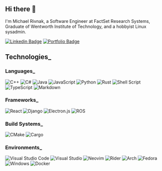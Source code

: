 ## Hi there 👋

I'm Michael Rivnak, a Software Engineer at FactSet Research Systems, Graduate of Wentworth Institute of Technology, and a hobbyist Linux sysadmin.

[![Linkedin Badge](https://img.shields.io/badge/-linkedin-blue?style=for-the-badge&logo=Linkedin&logoColor=white&link=https://www.linkedin.com/in/michael-rivnak/)](https://www.linkedin.com/in/michael-rivnak/)
[![Portfolio Badge](https://img.shields.io/badge/portfolio-forestgreen?style=for-the-badge&logo=gnubash&logoColor=white&link=https://mrivnak.github.io/)](https://mrivnak.github.io/)

## Technologies_

<!-- https://github.com/Ileriayo/markdown-badges -->
### Languages_

![C++](https://img.shields.io/badge/c++-%2300599C.svg?style=for-the-badge&logo=c%2B%2B&logoColor=white)
![C#](https://img.shields.io/badge/c%23-%23239120.svg?style=for-the-badge&logo=c-sharp&logoColor=white)
![Java](https://img.shields.io/badge/java-%23ED8B00.svg?style=for-the-badge&logo=java&logoColor=white)
![JavaScript](https://img.shields.io/badge/javascript-%23323330.svg?style=for-the-badge&logo=javascript&logoColor=%23F7DF1E)
![Python](https://img.shields.io/badge/python-3670A0?style=for-the-badge&logo=python&logoColor=ffdd54)
![Rust](https://img.shields.io/badge/rust-%23000000.svg?style=for-the-badge&logo=rust&logoColor=white)
![Shell Script](https://img.shields.io/badge/shell_script-%23121011.svg?style=for-the-badge&logo=gnu-bash&logoColor=white)
![TypeScript](https://img.shields.io/badge/typescript-%23007ACC.svg?style=for-the-badge&logo=typescript&logoColor=white)
![Markdown](https://img.shields.io/badge/markdown-%23000000.svg?style=for-the-badge&logo=markdown&logoColor=white)

### Frameworks_

![React](https://img.shields.io/badge/react-%2320232a.svg?style=for-the-badge&logo=react&logoColor=%2361DAFB)
![Django](https://img.shields.io/badge/django-%23092E20.svg?style=for-the-badge&logo=django&logoColor=white)
![Electron.js](https://img.shields.io/badge/Electron-191970?style=for-the-badge&logo=Electron&logoColor=white)
![ROS](https://img.shields.io/badge/ros-%230A0FF9.svg?style=for-the-badge&logo=ros&logoColor=white)

### Build Systems_

![CMake](https://img.shields.io/badge/CMake-%23008FBA.svg?style=for-the-badge&logo=cmake&logoColor=white)
![Cargo](https://img.shields.io/badge/cargo-%23000000.svg?style=for-the-badge&logo=rust&logoColor=white)

### Environments_

![Visual Studio Code](https://img.shields.io/badge/Visual%20Studio%20Code-0078d7.svg?style=for-the-badge&logo=visual-studio-code&logoColor=white)
![Visual Studio](https://img.shields.io/badge/Visual%20Studio-5C2D91.svg?style=for-the-badge&logo=visual-studio&logoColor=white)
![Neovim](https://img.shields.io/badge/NeoVim-%2357A143.svg?&style=for-the-badge&logo=neovim&logoColor=white)
![Rider](https://img.shields.io/badge/Rider-000000.svg?style=for-the-badge&logo=Rider&logoColor=white&color=crimson&labelColor=crimson)
![Arch](https://img.shields.io/badge/Arch%20Linux-1793D1?logo=arch-linux&logoColor=fff&style=for-the-badge)
![Fedora](https://img.shields.io/badge/Fedora-294172?style=for-the-badge&logo=fedora&logoColor=white)
![Windows](https://img.shields.io/badge/Windows-0078D6?style=for-the-badge&logo=windows&logoColor=white)
![Docker](https://img.shields.io/badge/docker-%230db7ed.svg?style=for-the-badge&logo=docker&logoColor=white)

<!-- ![Github Stats](https://github-readme-stats.vercel.app/api?username=mrivnak&count_private=true&show_icons=true&include_all_commits=true)
![Top Langs](https://github-readme-stats.vercel.app/api/top-langs/?username=mrivnak&=&layout=compact&exclude_repo=mrivnak.github.io,codecamp,dotfiles,GameBoy&hide=css,html&langs_count=8) -->

